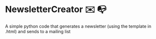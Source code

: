 # NewsletterCreator :envelope: :mailbox_with_no_mail:
A simple python code that generates a newsletter (using the template in .html) and sends to a mailing list

